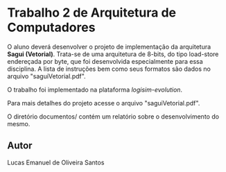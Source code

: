 # Trabalho 2 de Arquitetura de Computadores
O aluno deverá desenvolver o projeto de implementação da arquitetura **Sagui (Vetorial)**. Trata-se de uma arquitetura de 8-bits, do tipo load-store endereçada por byte, que foi desenvolvida especialmente para essa disciplina. A lista de instruções bem como seus formatos são dados no arquivo "saguiVetorial.pdf".

O trabalho foi implementado na plataforma *logisim-evolution*.

Para mais detalhes do projeto acesse o arquivo "saguiVetorial.pdf".

O diretório documentos/ contém um relatório sobre o desenvolvimento do mesmo.

## Autor
Lucas Emanuel de Oliveira Santos
